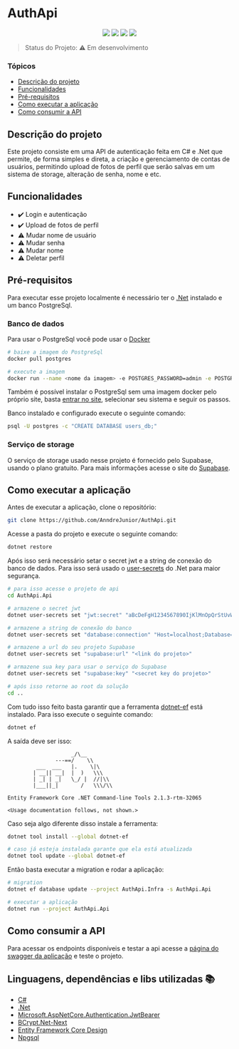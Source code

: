 # AuthApi

<p align="center">
    <img src="https://img.shields.io/static/v1?label=csharp&message=language&color=512BD4&style=for-the-badge&logo=CSHARP"/>
    <img src="https://img.shields.io/static/v1?label=dotnet&message=framework&color=512BD4&style=for-the-badge&logo=dotnet"/>
    <img src="https://img.shields.io/static/v1?label=postgresql&message=database&color=4169E1&style=for-the-badge&logo=postgresql"/>
    <img src="https://img.shields.io/static/v1?label=status&message=em desenvolvimento&color=green&style=for-the-badge"/>
</p>

> Status do Projeto: :warning: Em desenvolvimento

### Tópicos

- [Descrição do projeto](#descrição-do-projeto)
- [Funcionalidades](#funcionalidades)
- [Pré-requisitos](#pré-requisitos)
- [Como executar a aplicação](#como-executar-a-aplicação)
- [Como consumir a API](#como-consumir-a-api)

## Descrição do projeto

Este projeto consiste em uma API de autenticação feita em C# e .Net que permite, de forma simples e direta, a criação e gerenciamento de contas de usuários, permitindo upload de fotos de perfil que serão salvas em um sistema de storage, alteração de senha, nome e etc.

## Funcionalidades

- :heavy_check_mark: Login e autenticação
- :heavy_check_mark: Upload de fotos de perfil
- :warning: Mudar nome de usuário
- :warning: Mudar senha
- :warning: Mudar nome
- :warning: Deletar perfil

## Pré-requisitos

Para executar esse projeto localmente é necessário ter o [.Net](https://dotnet.microsoft.com/pt-br/download) instalado e um banco PostgreSql.

### Banco de dados

Para usar o PostgreSql você pode usar o [Docker](https://www.docker.com/get-started/)

```bash
# baixe a imagem do PostgreSql
docker pull postgres
```

```bash
# execute a imagem
docker run --name <nome da imagem> -e POSTGRES_PASSWORD=admin -e POSTGRES_DB=users_db -p 5432:5432 -d postgres
```

Também é possível instalar o PostgreSql sem uma imagem docker pelo próprio site, basta [entrar no site](https://www.postgresql.org/download/), selecionar seu sistema e seguir os passos.

Banco instalado e configurado execute o seguinte comando:

```bash
psql -U postgres -c "CREATE DATABASE users_db;"
```

### Serviço de storage
O serviço de storage usado nesse projeto é fornecido pelo Supabase, usando o plano gratuito. Para mais informações acesse o site do [Supabase](https://supabase.com/).

## Como executar a aplicação

Antes de executar a aplicação, clone o repositório:

```bash
git clone https://github.com/AnndreJunior/AuthApi.git
```

Acesse a pasta do projeto e execute o seguinte comando:

```bash
dotnet restore
```

Após isso será necessário setar o secret jwt e a string de conexão do banco de dados. Para isso será usado o [user-secrets](https://learn.microsoft.com/pt-br/aspnet/core/security/app-secrets?view=aspnetcore-8.0&tabs=windows) do .Net para maior segurança.

```bash
# para isso acesse o projeto de api
cd AuthApi.Api
```

```bash
# armazene o secret jwt
dotnet user-secrets set "jwt:secret" "aBcDeFgH1234567890IjKlMnOpQrStUvWxYz"
```

```bash
# armazene a string de conexão do banco
dotnet user-secrets set "database:connection" "Host=localhost;Database=users_db;Username=postgres;Password=admin"
```

```bash
# armazene a url do seu projeto Supabase
dotnet user-secrets set "supabase:url" "<link do projeto>"
```

```bash
# armazene sua key para usar o serviço do Supabase
dotnet user-secrets set "supabase:key" "<secret key do projeto>"
```

```bash
# após isso retorne ao root da solução
cd ..
```

Com tudo isso feito basta garantir que a ferramenta [dotnet-ef](https://learn.microsoft.com/pt-br/ef/core/cli/dotnet) está instalado. Para isso execute o seguinte comando:

```bash
dotnet ef
```

A saída deve ser isso:

```
                    _/\__
               ---==/    \\
         ___  ___   |.    \|\
        | __|| __|  |  )   \\\
        | _| | _|   \_/ |  //|\\
        |___||_|       /   \\\/\\

Entity Framework Core .NET Command-line Tools 2.1.3-rtm-32065

<Usage documentation follows, not shown.>
```

Caso seja algo diferente disso instale a ferramenta:

```bash
dotnet tool install --global dotnet-ef
```

```bash
# caso já esteja instalada garante que ela está atualizada
dotnet tool update --global dotnet-ef
```

Então basta executar a migration e rodar a aplicação:

```bash
# migration
dotnet ef database update --project AuthApi.Infra -s AuthApi.Api

# executar a aplicação
dotnet run --project AuthApi.Api
```

## Como consumir a API

Para acessar os endpoints disponíveis e testar a api acesse a [página do swagger da aplicação](http://localhost:5231/swagger) e teste o projeto.

## Linguagens, dependências e libs utilizadas :books:

- [C#](https://learn.microsoft.com/pt-br/dotnet/csharp/tour-of-csharp/)
- [.Net](https://dotnet.microsoft.com/pt-br/)
- [Microsoft.AspNetCore.Authentication.JwtBearer](https://www.nuget.org/packages/Microsoft.AspNetCore.Authentication.JwtBearer)
- [BCrypt.Net-Next](https://www.nuget.org/packages/BCrypt.Net-Next)
- [Entity Framework Core Design](https://www.nuget.org/packages/Microsoft.EntityFrameworkCore.Design/9.0.0-preview.3.24172.4)
- [Npgsql](https://www.nuget.org/packages/Npgsql.EntityFrameworkCore.PostgreSQL/9.0.0-preview.3)
